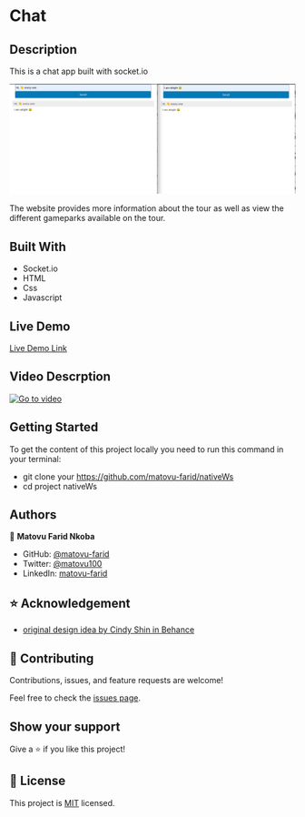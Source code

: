 
# Chat 

## Description
This is a chat app built with socket.io

![screenshot](./screenshot.png)

The website provides more information about the tour as well as view the different gameparks available on the tour.

## Built With

- Socket.io
- HTML
- Css
- Javascript

## Live Demo

[Live Demo Link](https://matovu-farid.github.io/Chat )

## Video Descrption
[![Go to video](https://cdn.loom.com/sessions/thumbnails/68f20e2c1f394897be74898b4417534a-with-play.gif)](https://www.loom.com/share/68f20e2c1f394897be74898b4417534a)

## Getting Started

To get the content of this project locally you need to run this command in your terminal:

- git clone your https://github.com/matovu-farid/nativeWs 
- cd project nativeWs

## Authors

👤 **Matovu Farid Nkoba**

- GitHub: [@matovu-farid](https://github.com/matovu-farid)
- Twitter: [@matovu100](https://twitter.com/matovu100)
- LinkedIn: [matovu-farid](https://www.linkedin.com/in/matovu-farid-48b80257)

## ⭐️ Acknowledgement
- [original design idea by Cindy Shin in Behance](https://www.behance.net/adagio07)

## 🤝 Contributing

Contributions, issues, and feature requests are welcome!

Feel free to check the [issues page](../../issues/).

## Show your support

Give a ⭐️ if you like this project!

## 📝 License

This project is [MIT](./MIT.md) licensed.